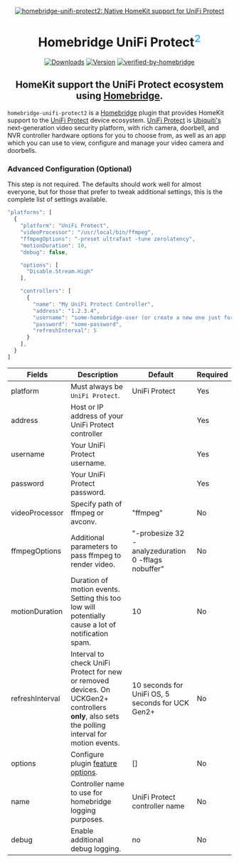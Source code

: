 <SPAN ALIGN="CENTER">

[![homebridge-unifi-protect2: Native HomeKit support for UniFi Protect](https://raw.githubusercontent.com/hjdhjd/homebridge-unifi-protect2/master/homebridge-protect.svg)](https://github.com/hjdhjd/homebridge-unifi-protect2)

# Homebridge UniFi Protect<SUP STYLE="font-size: smaller; color:#5EB5E6;">2</SUP>

[![Downloads](https://badgen.net/npm/dt/homebridge-unifi-protect2)](https://www.npmjs.com/package/homebridge-unifi-protect2)
[![Version](https://badgen.net/npm/v/homebridge-unifi-protect2)](https://www.npmjs.com/package/homebridge-unifi-protect2)
[![verified-by-homebridge](https://badgen.net/badge/homebridge/verified/purple)](https://github.com/homebridge/homebridge/wiki/Verified-Plugins)

## HomeKit support the UniFi Protect ecosystem using [Homebridge](https://homebridge.io).
</SPAN>

`homebridge-unifi-protect2` is a [Homebridge](https://homebridge.io) plugin that provides HomeKit support to the [UniFi Protect](https://unifi-network.ui.com/video-security) device ecosystem. [UniFi Protect](https://unifi-network.ui.com/video-security) is [Ubiquiti's](https://www.ui.com) next-generation video security platform, with rich camera, doorbell, and NVR controller hardware options for you to choose from, as well as an app which you can use to view, configure and manage your video camera and doorbells.

### Advanced Configuration (Optional)
This step is not required. The defaults should work well for almost everyone, but for those that prefer to tweak additional settings, this is the complete list of settings available.

```js
"platforms": [
  {
    "platform": "UniFi Protect",
    "videoProcessor": "/usr/local/bin/ffmpeg",
    "ffmpegOptions": "-preset ultrafast -tune zerolatency",
    "motionDuration": 10,
    "debug": false,

    "options": [
      "Disable.Stream.High"
    ],

    "controllers": [
      {
        "name": "My UniFi Protect Controller",
        "address": "1.2.3.4",
        "username": "some-homebridge-user (or create a new one just for homebridge)",
        "password": "some-password",
        "refreshInterval": 5
      }
    ],
  }
]
```

| Fields                 | Description                                             | Default                                                                               | Required |
|------------------------|---------------------------------------------------------|---------------------------------------------------------------------------------------|----------|
| platform               | Must always be `UniFi Protect`.                         | UniFi Protect                                                                         | Yes      |
| address                | Host or IP address of your UniFi Protect controller     |                                                                                       | Yes      |
| username               | Your UniFi Protect username.                            |                                                                                       | Yes      |
| password               | Your UniFi Protect password.                            |                                                                                       | Yes      |
| videoProcessor         | Specify path of ffmpeg or avconv.                       | "ffmpeg"                                                                              | No       |
| ffmpegOptions          | Additional parameters to pass ffmpeg to render video.   | "-probesize 32 -analyzeduration 0 -fflags nobuffer"                                   | No       |
| motionDuration         | Duration of motion events. Setting this too low will potentially cause a lot of notification spam. | 10                                         | No       |
| refreshInterval        | Interval to check UniFi Protect for new or removed devices. On UCKGen2+ controllers **only**, also sets the polling interval for motion events. | 10 seconds for UniFi OS, 5 seconds for UCK Gen2+ | No       |
| options                | Configure plugin [feature options](https://github.com/hjdhjd/homebridge-unifi-protect2/blob/master/docs/FeatureOptions.md).   | []      | No       |
| name                   | Controller name to use for homebridge logging purposes. | UniFi Protect controller name                                                         | No       |
| debug                  | Enable additional debug logging.                        | no                                                                                    | No       |


